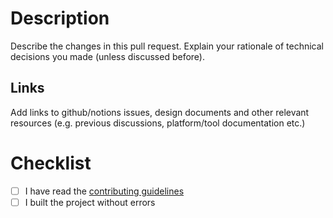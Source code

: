 # Description
Describe the changes in this pull request.
Explain your rationale of technical decisions you made (unless discussed before).

## Links
Add links to github/notions issues, design documents and other relevant resources (e.g. previous discussions, platform/tool documentation etc.)

# Checklist
- [ ] I have read the [contributing guidelines](../blob/master/CONTRIBUTING.md)
- [ ] I built the project without errors
